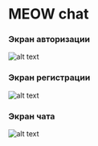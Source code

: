 # MEOW chat
### Экран авторизации
![alt text](https://i.ibb.co/MfHZ45Q/2020-05-04-23-56-19.png)

### Экран регистрации

![alt text](https://i.ibb.co/V2KZXqy/2020-05-04-23-56-49.png)

### Экран чата
![alt text](https://i.ibb.co/zGPWDR5/2020-05-02-17-53-40.png)
